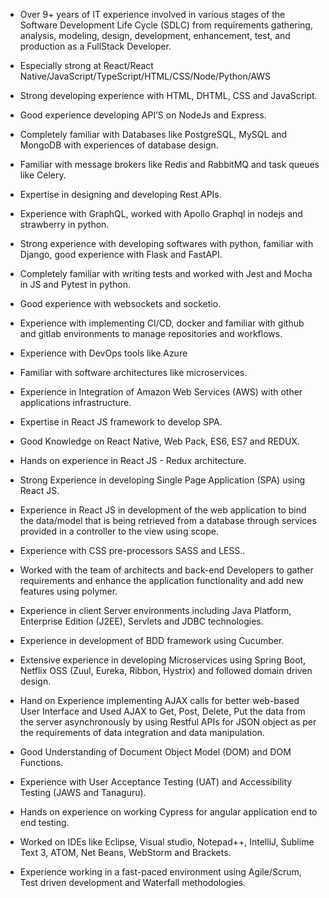 * Over 9+ years of IT experience involved in various stages of the Software Development Life Cycle (SDLC) from requirements gathering, analysis, modeling, design, development, enhancement, test, and production as a FullStack Developer.

* Especially strong at React/React Native/JavaScript/TypeScript/HTML/CSS/Node/Python/AWS
* Strong developing experience with HTML, DHTML, CSS and JavaScript.
* Good experience developing API’S on NodeJs and Express.
* Completely familiar with Databases like PostgreSQL, MySQL and MongoDB with experiences of database design.
* Familiar with message brokers like Redis and RabbitMQ and task queues like Celery.
* Expertise in designing and developing Rest APIs.
* Experience with GraphQL, worked with Apollo Graphql in nodejs and strawberry in python.
* Strong experience with developing softwares with python, familiar with Django, good experience with Flask and FastAPI.
* Completely familiar with writing tests and worked with Jest and Mocha in JS and Pytest in python.
* Good experience with websockets and socketio.
* Experience with implementing CI/CD, docker and familiar with github and gitlab environments to manage repositories and workflows.
* Experience with DevOps tools like Azure 
* Familiar with software architectures like microservices.
* Experience in Integration of Amazon Web Services (AWS) with other applications infrastructure.
* Expertise in React JS framework to develop SPA. 
* Good Knowledge on React Native, Web Pack, ES6, ES7 and REDUX.
* Hands on experience in React JS - Redux architecture.
* Strong Experience in developing Single Page Application (SPA) using React JS.
* Experience in React JS in development of the web application to bind the data/model that is being retrieved from a database through services provided in a controller to the view using scope.
* Experience with CSS pre-processors SASS and LESS..
* Worked with the team of architects and back-end Developers to gather requirements and enhance the application functionality and add new features using polymer.
* Experience in client Server environments including Java Platform, Enterprise Edition (J2EE), Servlets and JDBC technologies. 
* Experience in development of BDD framework using Cucumber.
* Extensive experience in developing Microservices using Spring Boot, Netflix OSS (Zuul, Eureka, Ribbon, Hystrix) and followed domain driven design.
* Hand on Experience implementing AJAX calls for better web-based User Interface and Used AJAX to Get, Post, Delete, Put the data from the server asynchronously by using Restful APIs for JSON object as per the requirements of data integration and data manipulation. 
* Good Understanding of Document Object Model (DOM) and DOM Functions.
* Experience with User Acceptance Testing (UAT) and Accessibility Testing (JAWS and Tanaguru).
* Hands on experience on working Cypress for angular application end to end testing.
* Worked on IDEs like Eclipse, Visual studio, Notepad++, IntelliJ, Sublime Text 3, ATOM, Net Beans, WebStorm and Brackets. 
* Experience working in a fast-paced environment using Agile/Scrum, Test driven development and Waterfall methodologies.
